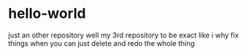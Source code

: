 # hello-world
just an other repository well my 3rd repository to be exact
like i why fix things when you can just delete and redo the whole thing
